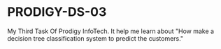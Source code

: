 # PRODIGY-DS-03
My Third Task Of Prodigy InfoTech.
It help me learn about "How make a decision tree classification system to predict the customers."
